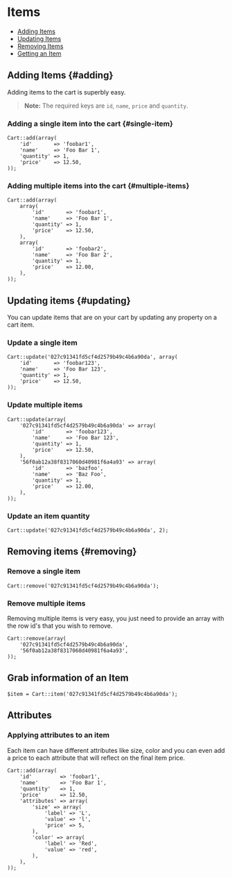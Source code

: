 # Items

- [Adding Items](#adding)
- [Updating Items](#updating)
- [Removing Items](#removing)
- [Getting an Item](#getting)

## Adding Items {#adding}

Adding items to the cart is superbly easy.

> **Note:** The required keys are `id`, `name`, `price` and `quantity`.

### Adding a single item into the cart {#single-item}

	Cart::add(array(
		'id'       => 'foobar1',
		'name'     => 'Foo Bar 1',
		'quantity' => 1,
		'price'    => 12.50,
	));

### Adding multiple items into the cart {#multiple-items}

	Cart::add(array(
		array(
			'id'       => 'foobar1',
			'name'     => 'Foo Bar 1',
			'quantity' => 1,
			'price'    => 12.50,
		),
		array(
			'id'       => 'foobar2',
			'name'     => 'Foo Bar 2',
			'quantity' => 1,
			'price'    => 12.00,
		),
	));



## Updating items {#updating}

You can update items that are on your cart by updating any property on a cart item.

### Update a single item

	Cart::update('027c91341fd5cf4d2579b49c4b6a90da', array(
		'id'       => 'foobar123',
		'name'     => 'Foo Bar 123',
		'quantity' => 1,
		'price'    => 12.50,
	));

### Update multiple items

	Cart::update(array(
		'027c91341fd5cf4d2579b49c4b6a90da' => array(
			'id'       => 'foobar123',
			'name'     => 'Foo Bar 123',
			'quantity' => 1,
			'price'    => 12.50,
		),
		'56f0ab12a38f8317060d40981f6a4a93' => array(
			'id'       => 'bazfoo',
			'name'     => 'Baz Foo',
			'quantity' => 1,
			'price'    => 12.00,
		),
	));

### Update an item quantity

	Cart::update('027c91341fd5cf4d2579b49c4b6a90da', 2);


## Removing items {#removing}

### Remove a single item

	Cart::remove('027c91341fd5cf4d2579b49c4b6a90da');

### Remove multiple items

Removing multiple items is very easy, you just need to provide an array with the
row id's that you wish to remove.

	Cart::remove(array(
		'027c91341fd5cf4d2579b49c4b6a90da',
		'56f0ab12a38f8317060d40981f6a4a93',
	));

## Grab information of an Item

	$item = Cart::item('027c91341fd5cf4d2579b49c4b6a90da');


## Attributes


### Applying attributes to an item

Each item can have different attributes like size, color and you can even add
a price to each attribute that will reflect on the final item price.

	Cart::add(array(
		'id'         => 'foobar1',
		'name'       => 'Foo Bar 1',
		'quantity'   => 1,
		'price'      => 12.50,
		'attributes' => array(
			'size' => array(
				'label' => 'L',
				'value' => 'l',
				'price' => 5,
			),
			'color' => array(
				'label' => 'Red',
				'value' => 'red',
			),
		),
	));
